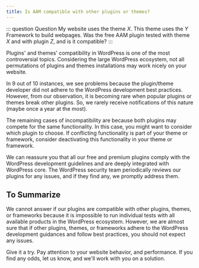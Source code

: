 ```yaml
---
title: Is AAM compatible with other plugins or themes?
---
```


::: question Question
My website uses the theme  _X_. This theme uses the _Y_ Framework to build webpages. Was the free AAM plugin tested with theme _X_ and with plugin _Z_, and is it compatible?
:::

Plugins' and themes' compatibility in WordPress is one of the most controversial topics. Considering the large WordPress ecosystem, not all permutations of plugins and themes installations may work nicely on your website.

In 9 out of 10 instances, we see problems because the plugin/theme developer did not adhere to the WordPress development best practices. However, from our observation, it is becoming rare when popular plugins or themes break other plugins. So, we rarely receive notifications of this nature (maybe once a year at the most).

The remaining cases of incompatibility are because both plugins may compete for the same functionality. In this case, you might want to consider which plugin to choose. If conflicting functionality is part of your theme or framework, consider deactivating this functionality in your theme or framework.

We can reassure you that all our free and premium plugins comply with the WordPress development guidelines and are deeply integrated with WordPress core. The WordPress security team periodically reviews our plugins for any issues, and if they find any, we promptly address them.

## To Summarize

We cannot answer if our plugins are compatible with other plugins, themes, or frameworks because it is impossible to run individual tests with all available products in the WordPress ecosystem. However, we are almost sure that if other plugins, themes, or frameworks adhere to the WordPress development guidances and follow best practices, you should not expect any issues.

Give it a try. Pay attention to your website behavior, and performance. If you find any odds, let us know, and we'll work with you on a solution.